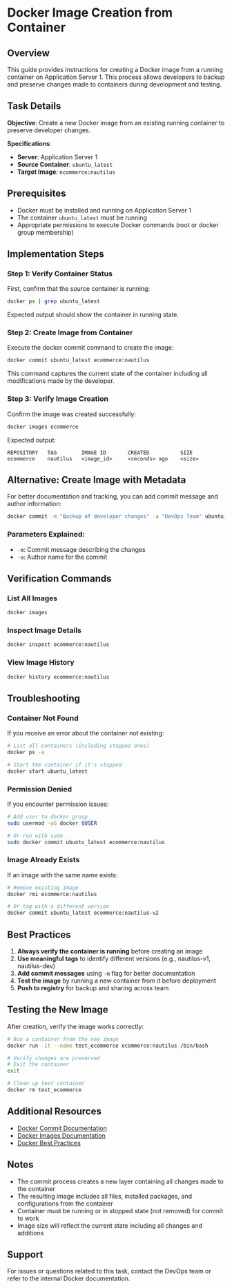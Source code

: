 # Docker Image Creation from Container

## Overview
This guide provides instructions for creating a Docker image from a running container on Application Server 1. This process allows developers to backup and preserve changes made to containers during development and testing.

## Task Details

**Objective**: Create a new Docker image from an existing running container to preserve developer changes.

**Specifications**:
- **Server**: Application Server 1
- **Source Container**: `ubuntu_latest`
- **Target Image**: `ecommerce:nautilus`

## Prerequisites

- Docker must be installed and running on Application Server 1
- The container `ubuntu_latest` must be running
- Appropriate permissions to execute Docker commands (root or docker group membership)

## Implementation Steps

### Step 1: Verify Container Status

First, confirm that the source container is running:

```bash
docker ps | grep ubuntu_latest
```

Expected output should show the container in running state.

### Step 2: Create Image from Container

Execute the docker commit command to create the image:

```bash
docker commit ubuntu_latest ecommerce:nautilus
```

This command captures the current state of the container including all modifications made by the developer.

### Step 3: Verify Image Creation

Confirm the image was created successfully:

```bash
docker images ecommerce
```

Expected output:
```
REPOSITORY   TAG        IMAGE ID       CREATED          SIZE
ecommerce    nautilus   <image_id>     <seconds> ago    <size>
```

## Alternative: Create Image with Metadata

For better documentation and tracking, you can add commit message and author information:

```bash
docker commit -m "Backup of developer changes" -a "DevOps Team" ubuntu_latest ecommerce:nautilus
```

### Parameters Explained:
- `-m`: Commit message describing the changes
- `-a`: Author name for the commit

## Verification Commands

### List All Images
```bash
docker images
```

### Inspect Image Details
```bash
docker inspect ecommerce:nautilus
```

### View Image History
```bash
docker history ecommerce:nautilus
```

## Troubleshooting

### Container Not Found
If you receive an error about the container not existing:
```bash
# List all containers (including stopped ones)
docker ps -a

# Start the container if it's stopped
docker start ubuntu_latest
```

### Permission Denied
If you encounter permission issues:
```bash
# Add user to docker group
sudo usermod -aG docker $USER

# Or run with sudo
sudo docker commit ubuntu_latest ecommerce:nautilus
```

### Image Already Exists
If an image with the same name exists:
```bash
# Remove existing image
docker rmi ecommerce:nautilus

# Or tag with a different version
docker commit ubuntu_latest ecommerce:nautilus-v2
```

## Best Practices

1. **Always verify the container is running** before creating an image
2. **Use meaningful tags** to identify different versions (e.g., nautilus-v1, nautilus-dev)
3. **Add commit messages** using `-m` flag for better documentation
4. **Test the image** by running a new container from it before deployment
5. **Push to registry** for backup and sharing across team

## Testing the New Image

After creation, verify the image works correctly:

```bash
# Run a container from the new image
docker run -it --name test_ecommerce ecommerce:nautilus /bin/bash

# Verify changes are preserved
# Exit the container
exit

# Clean up test container
docker rm test_ecommerce
```

## Additional Resources

- [Docker Commit Documentation](https://docs.docker.com/engine/reference/commandline/commit/)
- [Docker Images Documentation](https://docs.docker.com/engine/reference/commandline/images/)
- [Docker Best Practices](https://docs.docker.com/develop/dev-best-practices/)

## Notes

- The commit process creates a new layer containing all changes made to the container
- The resulting image includes all files, installed packages, and configurations from the container
- Container must be running or in stopped state (not removed) for commit to work
- Image size will reflect the current state including all changes and additions

## Support

For issues or questions related to this task, contact the DevOps team or refer to the internal Docker documentation.
